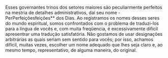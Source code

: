 ﻿Esses governantes trinos dos setores maiores são peculiarmente perfeitos na mestria de detalhes administrativos, daí seu nome - PerPerfeiçõesfeições** dos Dias. Ao registramos os nomes desses seres do mundo espiritual, somos confrontados com o problema de traduzi-los para a língua de vocês e, com muita freqüencia, é excessivamente difícil apresentrar uma tradução satisfatória. Não gostamos de usar designações arbitrárias as quais seriam sem sentido para vocês; por isso,  achamos difícil, muitas vezes, escolher um nome adequado que lhes seja claro e, ao mesmo tempo, representativo, de alguma maneira, do original.